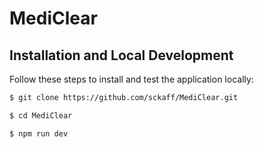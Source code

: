 # MediClear

## Installation and Local Development

Follow these steps to install and test the application locally:

```bash
$ git clone https://github.com/sckaff/MediClear.git

$ cd MediClear

$ npm run dev
```